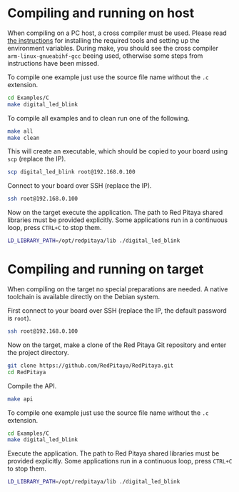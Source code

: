# Compiling and running on host

When compiling on a PC host, a cross compiler must be used. Please read [the instructions](../../README.md) for installing the required tools and setting up the environment variables. During make, you should see the cross compiler `arm-linux-gnueabihf-gcc` beeing used, otherwise some steps from instructions have been missed.

To compile one example just use the source file name without the `.c` extension.
```bash
cd Examples/C
make digital_led_blink
```
To compile all examples and to clean run one of the following.
```bash
make all
make clean
```

This will create an executable, which should be copied to your board using `scp` (replace the IP).
```bash
scp digital_led_blink root@192.168.0.100
```

Connect to your board over SSH (replace the IP).
```bash
ssh root@192.168.0.100
```

Now on the target execute the application. The path to Red Pitaya shared libraries must be provided explicitly. Some applications run in a continuous loop, press `CTRL+C` to stop them.
```bash
LD_LIBRARY_PATH=/opt/redpitaya/lib ./digital_led_blink
```

# Compiling and running on target

When compiling on the target no special preparations are needed. A native toolchain is available directly on the Debian system.

First connect to your board over SSH (replace the IP, the default password is `root`).
```bash
ssh root@192.168.0.100
```

Now on the target, make a clone of the Red Pitaya Git repository and enter the project directory.
```bash
git clone https://github.com/RedPitaya/RedPitaya.git
cd RedPitaya
```

Compile the API.
```bash
make api
```

To compile one example just use the source file name without the `.c` extension.
```bash
cd Examples/C
make digital_led_blink
```

Execute the application. The path to Red Pitaya shared libraries must be provided explicitly. Some applications run in a continuous loop, press `CTRL+C` to stop them.
```bash
LD_LIBRARY_PATH=/opt/redpitaya/lib ./digital_led_blink
```
